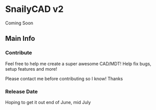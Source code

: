 # SnailyCAD v2

<!-- A newer and more secure CAD! SnailyCAD is now a safer CAD for your community! Coming Soon -->

Coming Soon

## Main Info

### Contribute

Feel free to help me create a super awesome CAD/MDT! Help fix bugs, setup features and more!

Please contact me before contributing so I know! Thanks

### Release Date

Hoping to get it out end of June, mid July
